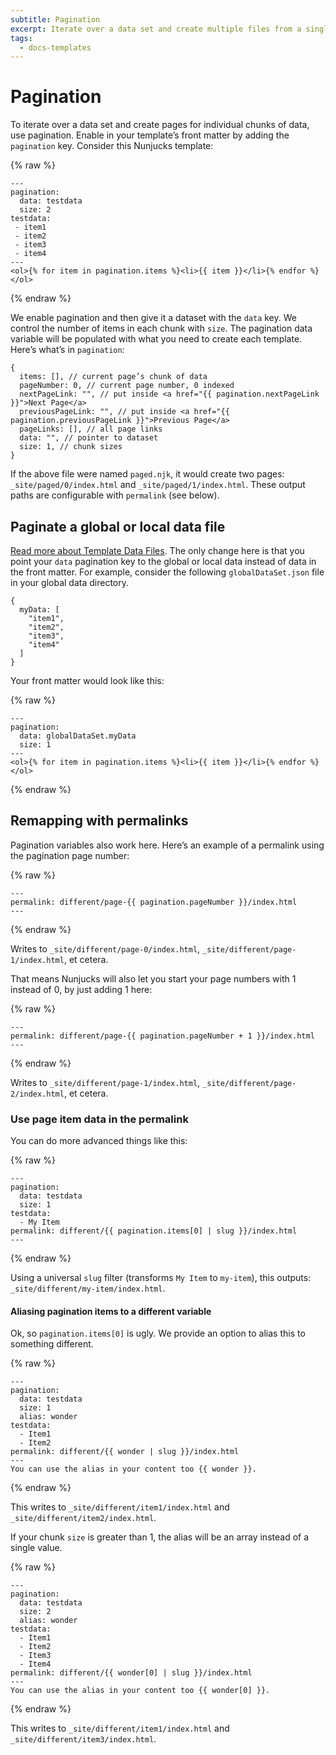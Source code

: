 ```yaml
---
subtitle: Pagination
excerpt: Iterate over a data set and create multiple files from a single template.
tags:
  - docs-templates
---
```

# Pagination

To iterate over a data set and create pages for individual chunks of data, use pagination. Enable in your template’s front matter by adding the `pagination` key. Consider this Nunjucks template:

{% raw %}
```
---
pagination:
  data: testdata
  size: 2
testdata:
 - item1
 - item2
 - item3
 - item4
---
<ol>{% for item in pagination.items %}<li>{{ item }}</li>{% endfor %}</ol>
```
{% endraw %}

We enable pagination and then give it a dataset with the `data` key. We control the number of items in each chunk with `size`. The pagination data variable will be populated with what you need to create each template. Here’s what’s in `pagination`:

```
{
  items: [], // current page’s chunk of data
  pageNumber: 0, // current page number, 0 indexed
  nextPageLink: "", // put inside <a href="{{ pagination.nextPageLink }}">Next Page</a>
  previousPageLink: "", // put inside <a href="{{ pagination.previousPageLink }}">Previous Page</a>
  pageLinks: [], // all page links
  data: "", // pointer to dataset
  size: 1, // chunk sizes
}
```

If the above file were named `paged.njk`, it would create two pages: `_site/paged/0/index.html` and `_site/paged/1/index.html`. These output paths are configurable with `permalink` (see below).

## Paginate a global or local data file

[Read more about Template Data Files](/docs/data/). The only change here is that you point your `data` pagination key to the global or local data instead of data in the front matter. For example, consider the following `globalDataSet.json` file in your global data directory.

```
{
  myData: [
    "item1",
    "item2",
    "item3",
    "item4"
  ]
}
```

Your front matter would look like this:

{% raw %}
```
---
pagination:
  data: globalDataSet.myData
  size: 1
---
<ol>{% for item in pagination.items %}<li>{{ item }}</li>{% endfor %}</ol>
```
{% endraw %}

## Remapping with permalinks

Pagination variables also work here. Here’s an example of a permalink using the pagination page number:

{% raw %}
```
---
permalink: different/page-{{ pagination.pageNumber }}/index.html
---
```
{% endraw %}

Writes to `_site/different/page-0/index.html`, `_site/different/page-1/index.html`, et cetera.

That means Nunjucks will also let you start your page numbers with 1 instead of 0, by just adding 1 here:

{% raw %}
```
---
permalink: different/page-{{ pagination.pageNumber + 1 }}/index.html
---
```
{% endraw %}

Writes to `_site/different/page-1/index.html`, `_site/different/page-2/index.html`, et cetera.

### Use page item data in the permalink

You can do more advanced things like this:

{% raw %}
```
---
pagination:
  data: testdata
  size: 1
testdata:
  - My Item
permalink: different/{{ pagination.items[0] | slug }}/index.html
---
```
{% endraw %}

Using a universal `slug` filter (transforms `My Item` to `my-item`), this outputs: `_site/different/my-item/index.html`.

#### Aliasing pagination items to a different variable

Ok, so `pagination.items[0]` is ugly. We provide an option to alias this to something different.

{% raw %}
```
---
pagination:
  data: testdata
  size: 1
  alias: wonder
testdata:
  - Item1
  - Item2
permalink: different/{{ wonder | slug }}/index.html
---
You can use the alias in your content too {{ wonder }}.
```
{% endraw %}

This writes to `_site/different/item1/index.html` and `_site/different/item2/index.html`.

If your chunk `size` is greater than 1, the alias will be an array instead of a single value.

{% raw %}
```
---
pagination:
  data: testdata
  size: 2
  alias: wonder
testdata:
  - Item1
  - Item2
  - Item3
  - Item4
permalink: different/{{ wonder[0] | slug }}/index.html
---
You can use the alias in your content too {{ wonder[0] }}.
```
{% endraw %}

This writes to `_site/different/item1/index.html` and `_site/different/item3/index.html`.
